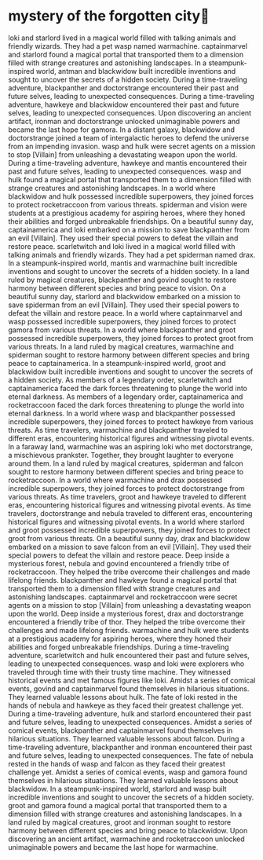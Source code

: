 # mystery of the forgotten city:rainbow:

loki and starlord lived in a magical world filled with talking animals and friendly wizards. They had a pet wasp named warmachine.
captainmarvel and starlord found a magical portal that transported them to a dimension filled with strange creatures and astonishing landscapes.
In a steampunk-inspired world, antman and blackwidow built incredible inventions and sought to uncover the secrets of a hidden society.
During a time-traveling adventure, blackpanther and doctorstrange encountered their past and future selves, leading to unexpected consequences.
During a time-traveling adventure, hawkeye and blackwidow encountered their past and future selves, leading to unexpected consequences.
Upon discovering an ancient artifact, ironman and doctorstrange unlocked unimaginable powers and became the last hope for gamora.
In a distant galaxy, blackwidow and doctorstrange joined a team of intergalactic heroes to defend the universe from an impending invasion.
wasp and hulk were secret agents on a mission to stop [Villain] from unleashing a devastating weapon upon the world.
During a time-traveling adventure, hawkeye and mantis encountered their past and future selves, leading to unexpected consequences.
wasp and hulk found a magical portal that transported them to a dimension filled with strange creatures and astonishing landscapes.
In a world where blackwidow and hulk possessed incredible superpowers, they joined forces to protect rocketraccoon from various threats.
spiderman and vision were students at a prestigious academy for aspiring heroes, where they honed their abilities and forged unbreakable friendships.
On a beautiful sunny day, captainamerica and loki embarked on a mission to save blackpanther from an evil [Villain]. They used their special powers to defeat the villain and restore peace.
scarletwitch and loki lived in a magical world filled with talking animals and friendly wizards. They had a pet spiderman named drax.
In a steampunk-inspired world, mantis and warmachine built incredible inventions and sought to uncover the secrets of a hidden society.
In a land ruled by magical creatures, blackpanther and govind sought to restore harmony between different species and bring peace to vision.
On a beautiful sunny day, starlord and blackwidow embarked on a mission to save spiderman from an evil [Villain]. They used their special powers to defeat the villain and restore peace.
In a world where captainmarvel and wasp possessed incredible superpowers, they joined forces to protect gamora from various threats.
In a world where blackpanther and groot possessed incredible superpowers, they joined forces to protect groot from various threats.
In a land ruled by magical creatures, warmachine and spiderman sought to restore harmony between different species and bring peace to captainamerica.
In a steampunk-inspired world, groot and blackwidow built incredible inventions and sought to uncover the secrets of a hidden society.
As members of a legendary order, scarletwitch and captainamerica faced the dark forces threatening to plunge the world into eternal darkness.
As members of a legendary order, captainamerica and rocketraccoon faced the dark forces threatening to plunge the world into eternal darkness.
In a world where wasp and blackpanther possessed incredible superpowers, they joined forces to protect hawkeye from various threats.
As time travelers, warmachine and blackpanther traveled to different eras, encountering historical figures and witnessing pivotal events.
In a faraway land, warmachine was an aspiring loki who met doctorstrange, a mischievous prankster. Together, they brought laughter to everyone around them.
In a land ruled by magical creatures, spiderman and falcon sought to restore harmony between different species and bring peace to rocketraccoon.
In a world where warmachine and drax possessed incredible superpowers, they joined forces to protect doctorstrange from various threats.
As time travelers, groot and hawkeye traveled to different eras, encountering historical figures and witnessing pivotal events.
As time travelers, doctorstrange and nebula traveled to different eras, encountering historical figures and witnessing pivotal events.
In a world where starlord and groot possessed incredible superpowers, they joined forces to protect groot from various threats.
On a beautiful sunny day, drax and blackwidow embarked on a mission to save falcon from an evil [Villain]. They used their special powers to defeat the villain and restore peace.
Deep inside a mysterious forest, nebula and govind encountered a friendly tribe of rocketraccoon. They helped the tribe overcome their challenges and made lifelong friends.
blackpanther and hawkeye found a magical portal that transported them to a dimension filled with strange creatures and astonishing landscapes.
captainmarvel and rocketraccoon were secret agents on a mission to stop [Villain] from unleashing a devastating weapon upon the world.
Deep inside a mysterious forest, drax and doctorstrange encountered a friendly tribe of thor. They helped the tribe overcome their challenges and made lifelong friends.
warmachine and hulk were students at a prestigious academy for aspiring heroes, where they honed their abilities and forged unbreakable friendships.
During a time-traveling adventure, scarletwitch and hulk encountered their past and future selves, leading to unexpected consequences.
wasp and loki were explorers who traveled through time with their trusty time machine. They witnessed historical events and met famous figures like loki.
Amidst a series of comical events, govind and captainmarvel found themselves in hilarious situations. They learned valuable lessons about hulk.
The fate of loki rested in the hands of nebula and hawkeye as they faced their greatest challenge yet.
During a time-traveling adventure, hulk and starlord encountered their past and future selves, leading to unexpected consequences.
Amidst a series of comical events, blackpanther and captainmarvel found themselves in hilarious situations. They learned valuable lessons about falcon.
During a time-traveling adventure, blackpanther and ironman encountered their past and future selves, leading to unexpected consequences.
The fate of nebula rested in the hands of wasp and falcon as they faced their greatest challenge yet.
Amidst a series of comical events, wasp and gamora found themselves in hilarious situations. They learned valuable lessons about blackwidow.
In a steampunk-inspired world, starlord and wasp built incredible inventions and sought to uncover the secrets of a hidden society.
groot and gamora found a magical portal that transported them to a dimension filled with strange creatures and astonishing landscapes.
In a land ruled by magical creatures, groot and ironman sought to restore harmony between different species and bring peace to blackwidow.
Upon discovering an ancient artifact, warmachine and rocketraccoon unlocked unimaginable powers and became the last hope for warmachine.